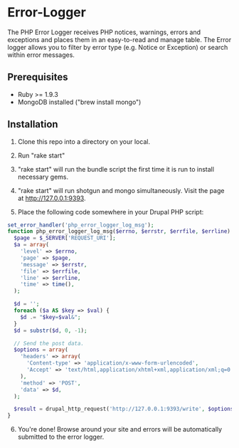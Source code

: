 Error-Logger
============
The PHP Error Logger receives PHP notices, warnings, errors and exceptions and places them in an easy-to-read and manage table.  The Error logger allows you to filter by error type (e.g. Notice or Exception) or search within error messages.

Prerequisites
------------
- Ruby >= 1.9.3
- MongoDB installed ("brew install mongo")

Installation
------------
1. Clone this repo into a directory on your local.
2. Run "rake start"
3. "rake start" will run the bundle script the first time it is run to install necessary gems.
4. "rake start" will run shotgun and mongo simultaneously.  Visit the page at http://127.0.0.1:9393.

5. Place the following code somewhere in your Drupal PHP script:

```php
set_error_handler('php_error_logger_log_msg');
function php_error_logger_log_msg($errno, $errstr, $errfile, $errline) {
  $page = $_SERVER['REQUEST_URI'];
  $a = array(
    'level' => $errno,
    'page' => $page,
    'message' => $errstr,
    'file' => $errfile,
    'line' => $errline,
    'time' => time(),
  );

  $d = '';
  foreach ($a AS $key => $val) {
    $d .= "$key=$val&";
  }
  $d = substr($d, 0, -1);

  // Send the post data.
  $options = array(
    'headers' => array(
      'Content-type' => 'application/x-www-form-urlencoded',
      'Accept' => 'text/html,application/xhtml+xml,application/xml;q=0.9,*/*;q=0.8',
    ),
    'method' => 'POST',
    'data' => $d,
  );

  $result = drupal_http_request('http://127.0.0.1:9393/write', $options);
}
```

6. You're done! Browse around your site and errors will be automatically submitted to the error logger.